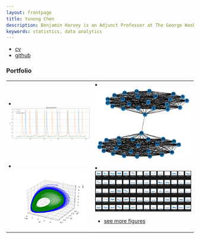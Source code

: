 ```yaml
---
layout: frontpage
title: Yunong Chen
description: Benjamin Harvey is an Adjunct Professor at The George Washington University. He teaches a Data Analytis Introduction and Practicum course.
keywords: statistics, data analytics
---
```


<div class="navbar">
  <div class="navbar-inner">
      <ul class="nav">
          <li><a href="{{ BASE_PATH }}/assets/broman_cv.pdf">cv</a></li>
          <li><a href="https://github.com/yunongch">github</a></li>
      </ul>
  </div>
</div>

### <a name="Portfolio"></a>Portfolio

<table class="wide">
<tr>
  <td class="left">
    <a href="pages/publpics/spike.html">
        <li><a href="https://github.com/yunongch/simulation-of-a-common-neuron/blob/main/Project.ipynb"><img src="assets/publpics/spike.png">
    </a>

  <td class="right">
    <a href="pages/publpics/Figure_1.html">
        <li><a href="https://github.com/yunongch/Ultimatum-game"><img src="assets/publpics/Figure_1.png" alt="Tian et
        al. (2016) Fig 4" title="Tian et al. (2016) Fig 4"/>
    </a>

</tr>
<tr>
  <td class="left">
    <a href="pages/publpics/Figure_2.html">
        <li><a href="https://github.com/yunongch/cancer-cell-population-dynamic"><img src="assets/publpics/Figure_2.png" alt="Broman et al. (2013) Fig 7" title="Broman et al. (2013) Fig 7"/>
    </a>

  <td class="right">
    <a href="pages/publpics/ffts.html">
        <li><a href="https://github.com/yunongch/twitter-study"><img src="assets/publpics/ffts.png" alt="Tian et al. (2015) Fig 4" title="Tian et al. (2015) Fig 4"/>
    </a>


<div class="navbar">
  <div class="navbar-inner">
      <ul class="nav">
          <li><a href="morefigs.html">see more figures</a></li>
      </ul>
  </div>
</div>
